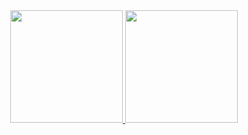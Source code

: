 <div align="center">
  <a href="https://github.com/YasNikki">
  <img height="180em" src="https://github-readme-stats.vercel.app/api?username=YasNikki&show_icons=true&theme=dark&include_all_commits=true&count_private=true"/>
  <img height="180em" src="https://github-readme-stats.vercel.app/api/top-langs/?username=YasNikki&layout=compact&langs_count=7&theme=dark"/>
</div>
